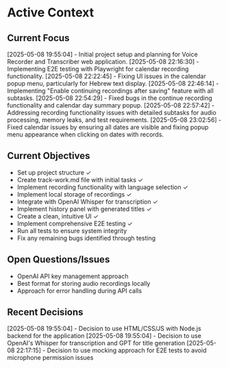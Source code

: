 # Active Context

## Current Focus
[2025-05-08 19:55:04] - Initial project setup and planning for Voice Recorder and Transcriber web application.
[2025-05-08 22:16:30] - Implementing E2E testing with Playwright for calendar recording functionality.
[2025-05-08 22:22:45] - Fixing UI issues in the calendar popup menu, particularly for Hebrew text display.
[2025-05-08 22:46:14] - Implementing "Enable continuing recordings after saving" feature with all subtasks.
[2025-05-08 22:54:29] - Fixed bugs in the continue recording functionality and calendar day summary popup.
[2025-05-08 22:57:42] - Addressing recording functionality issues with detailed subtasks for audio processing, memory leaks, and test requirements.
[2025-05-08 23:02:56] - Fixed calendar issues by ensuring all dates are visible and fixing popup menu appearance when clicking on dates with records.

## Current Objectives
- Set up project structure ✓
- Create track-work.md file with initial tasks ✓
- Implement recording functionality with language selection ✓
- Implement local storage of recordings ✓
- Integrate with OpenAI Whisper for transcription ✓
- Implement history panel with generated titles ✓
- Create a clean, intuitive UI ✓
- Implement comprehensive E2E testing ✓
- Run all tests to ensure system integrity
- Fix any remaining bugs identified through testing

## Open Questions/Issues
- OpenAI API key management approach
- Best format for storing audio recordings locally
- Approach for error handling during API calls

## Recent Decisions
[2025-05-08 19:55:04] - Decision to use HTML/CSS/JS with Node.js backend for the application
[2025-05-08 19:55:04] - Decision to use OpenAI's Whisper for transcription and GPT for title generation
[2025-05-08 22:17:15] - Decision to use mocking approach for E2E tests to avoid microphone permission issues
